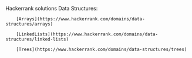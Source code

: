 Hackerrank solutions
	Data Structures:

		[Arrays](https://www.hackerrank.com/domains/data-structures/arrays)

		[LinkedLists](https://www.hackerrank.com/domains/data-structures/linked-lists)
		
		[Trees](https://www.hackerrank.com/domains/data-structures/trees)
